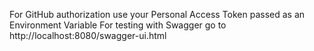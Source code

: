 For GitHub authorization use your Personal Access Token passed as an Environment Variable 
For testing with Swagger go to http://localhost:8080/swagger-ui.html

